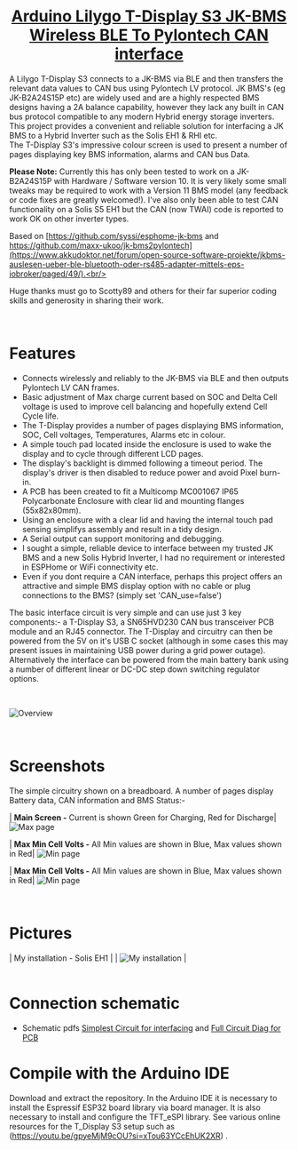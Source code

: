<div align = center>

# [Arduino Lilygo T-Display S3 JK-BMS Wireless BLE To Pylontech CAN interface]()

</div>
A Lilygo T-Display S3 connects to a JK-BMS via BLE and then transfers the relevant data values to CAN bus using Pylontech LV protocol. JK BMS's (eg JK-B2A24S15P etc) are widely used and are a highly respected BMS designs having a 2A balance capability, however they lack any built in CAN bus protocol compatible to any modern Hybrid energy storage inverters. This project provides a convenient and reliable solution for interfacing a JK BMS to a Hybrid Inverter such as the Solis EH1 & RHI etc.<br/>
The T-Display S3's impressive colour screen is used to present a number of pages displaying key BMS information, alarms and CAN bus Data.<br/> 

**Please Note:**  Currently this has only been tested to work on a JK-B2A24S15P with Hardware / Software version 10. It is very likely some small tweaks may be required to work with a Version 11 BMS model (any feedback or code fixes are greatly welcomed!). I've also only been able to test CAN functionality on a Solis S5 EH1 but the CAN (now TWAI) code is reported to work OK on other inverter types.  <br/>

Based on [https://github.com/syssi/esphome-jk-bms and https://github.com/maxx-ukoo/jk-bms2pylontech](https://www.akkudoktor.net/forum/open-source-software-projekte/jkbms-auslesen-ueber-ble-bluetooth-oder-rs485-adapter-mittels-eps-iobroker/paged/49/).<br/>

Huge thanks must go to Scotty89 and others for their far superior coding skills and generosity in sharing their work.<br/>

<br/>

# Features
- Connects wirelessly and reliably to the JK-BMS via BLE and then outputs Pylontech LV CAN frames.
- Basic adjustment of Max charge current based on SOC and Delta Cell voltage is used to improve cell balancing and hopefully extend Cell Cycle life.
- The T-Display provides a number of pages displaying BMS information, SOC, Cell voltages, Temperatures, Alarms etc in colour.
- A simple touch pad located inside the enclosure is used to wake the display and to cycle through different LCD pages.
- The display's backlight is dimmed following a timeout period. The display's driver is then disabled to reduce power and avoid Pixel burn-in.
- A PCB has been created to fit a Multicomp MC001067 IP65 Polycarbonate Enclosure with clear lid and mounting flanges (55x82x80mm).
- Using an enclosure with a clear lid and having the internal touch pad sensing simplifys assembly and result in a tidy design.
- A Serial output can support monitoring and debugging.
- I sought a simple, reliable device to interface between my trusted JK BMS and a new Solis Hybrid Inverter, I had no requirement or interested in ESPHome or WiFi 
  connectivity etc.  
- Even if you dont require a CAN interface, perhaps this project offers an attractive and simple BMS display option with no cable or plug connections to the BMS? 
  (simply set 'CAN_use=false')
  
The basic interface circuit is very simple and can use just 3 key components:- a T-Display S3, a SN65HVD230 CAN bus transceiver PCB module and an RJ45 connector.
The T-Display and circuitry can then be powered from the 5V on it's USB C socket (although in some cases this may present issues in maintaining USB power during a grid power outage). Alternatively the interface can be powered from the main battery bank using a number of different linear or DC-DC step down switching regulator options. 

<br/>

![Overview](https://github.com/SteveintheIoW/T-Display-S3-JK-BMS-BLE-to-Solis-CAN-Pylontech/blob/main/Photos_Media/Enclosure%20and%20PCB3.png)

<br/>

# Screenshots
 The simple circuitry shown on a breadboard.  A number of pages display Battery data, CAN information and BMS Status:-

| **Main Screen -** Current is shown Green for Charging, Red for Discharge|
![Max page](https://github.com/SteveintheIoW/T-Display-S3-JK-BMS-BLE-to-Solis-CAN-Pylontech/blob/main/Photos_Media/Main%20Screen.jpg) 

| **Max Min Cell Volts -** All Min values are shown in Blue, Max values shown in Red|
![Min page](https://github.com/SteveintheIoW/T-Display-S3-JK-BMS-BLE-to-Solis-CAN-Pylontech/blob/main/Photos_Media/All%20Cell%20Volts%202.jpg)  

 | **Max Min Cell Volts -** All Min values are shown in Blue, Max values shown in Red|
![Min page](https://github.com/SteveintheIoW/T-Display-S3-JK-BMS-BLE-to-Solis-CAN-Pylontech/blob/main/Photos_Media/All%20Cell%20Volts%202.jpg)  
 
<br/>

# Pictures

| My installation - Solis EH1 | 
| ![My installation](https://github.com/SteveintheIoW/T-Display-S3-JK-BMS-BLE-to-Solis-CAN-Pylontech/blob/main/Photos_Media/Interface%20and%20Solis%20EH1%20System2.jpg) 
|  
<br/>

# Connection schematic

- Schematic pdfs [Simplest Circuit for interfacing](https://github.com/SteveintheIoW/T-Display-S3-JK-BMS-BLE-to-Solis-CAN-Pylontech/blob/main/Photos_Media/T-Display%20S3%20%20JKBMS%20BLE%20to%20CAN%20Interface%20%20-%20relevant%20parts.pdf) and [Full Circuit Diag for PCB](https://github.com/SteveintheIoW/T-Display-S3-JK-BMS-BLE-to-Solis-CAN-Pylontech/blob/main/Photos_Media/T-Display%20S3%20%20JKBMS%20BLE%20to%20CAN%20Interface%20%20-%20Full%20PCB%20cct%20Diag.pdf) 


# Compile with the Arduino IDE
Download and extract the repository. In the Arduino IDE it is necessary to install the Espressif ESP32 board library via board manager. 
It is also necessary to install and configure the TFT_eSPI library.  See various online resources for the T_Display S3 setup such as (https://youtu.be/gpyeMjM9cOU?si=xTou63YCcEhUK2XR)
.<br/>




